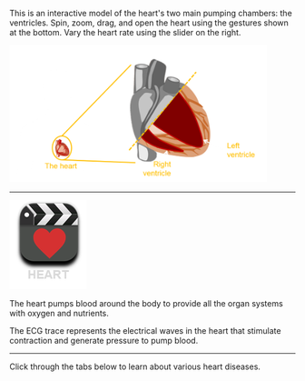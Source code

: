 This is an interactive model of the heart's two main pumping chambers: the ventricles. Spin, zoom, drag, and open the heart using the gestures shown at the bottom. Vary the heart rate using the slider on the right.

<div class="topic-img-big">
<img src="img/schematic1.png" width="90%" height="auto"/>

</div>

---

<span class="md-video md-mt" data-play="video">
    <img id="healthy" src="img/heart-video.png" class="video-icon"/>
</span>

<div class="text-container">

<p>The heart pumps blood around the body to provide all the organ systems with oxygen and nutrients.</p>

<p>The ECG trace represents the electrical waves in the heart that stimulate contraction and generate pressure to pump blood.</p>
</div>

---

<span class="md-notice"> Click through the tabs below to learn about various heart diseases.</span>

